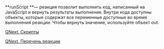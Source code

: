 
**runScript **— реакция позволит выполнить код, написанный на JavaScript и вернуть результаты выполнения. Внутри кода доступны объекты, которые содержат все переменные доступные во время выполнения реакции. Чтобы вернуть значение, используйте объект out. 



[QNext. Скрипты](/docs-test/ph/QNextBot-Scripts-10-29)

[QNext. Перечень реакции](/docs-test/ph/QNext-admin-reaction-about-05-01)